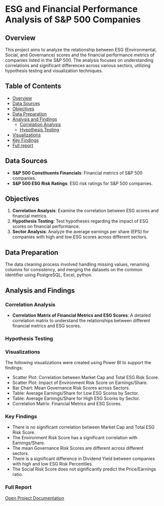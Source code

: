 # ESG and Financial Performance Analysis of S&P 500 Companies

## Overview

This project aims to analyze the relationship between ESG (Environmental, Social, and Governance) scores and the financial performance metrics of companies listed in the S&P 500. The analysis focuses on understanding correlations and significant differences across various sectors, utilizing hypothesis testing and visualization techniques.

## Table of Contents

- [Overview](#overview)
- [Data Sources](#data-sources)
- [Objectives](#objectives)
- [Data Preparation](#data-preparation)
- [Analysis and Findings](#analysis-and-findings)
  - [Correlation Analysis](#correlation-analysis)
  - [Hypothesis Testing](#hypothesis-testing)
- [Visualizations](#visualizations)
- [Key Findings](#key-findings)
- [Full report](#full-report)

## Data Sources

- **S&P 500 Constituents Financials**: Financial metrics of S&P 500 companies.
- **S&P 500 ESG Risk Ratings**: ESG risk ratings for S&P 500 companies.

## Objectives

1. **Correlation Analysis**: Examine the correlation between ESG scores and financial metrics.
2. **Hypothesis Testing**: Test hypotheses regarding the impact of ESG scores on financial performance.
3. **Sector Analysis**: Analyze the average earnings per share (EPS) for companies with high and low ESG scores across different sectors.

## Data Preparation

The data cleaning process involved handling missing values, renaming columns for consistency, and merging the datasets on the common identifier using PostgreSQL, Excel, python.

## Analysis and Findings

### Correlation Analysis

- **Correlation Matrix of Financial Metrics and ESG Scores**: A detailed correlation matrix to understand the relationships between different financial metrics and ESG scores.

### Hypothesis Testing

### Visualizations
The following visualizations were created using Power BI to support the findings:

- Scatter Plot: Correlation between Market Cap and Total ESG Risk Score.
- Scatter Plot: Impact of Environment Risk Score on Earnings/Share.
- Bar Chart: Mean Governance Risk Scores across Sectors.
- Table: Average Earnings/Share for Low ESG Scores by Sector.
- Table: Average Earnings/Share for High ESG Scores by Sector.
- Correlation Matrix: Financial Metrics and ESG Scores.

### Key Findings
- There is no significant correlation between Market Cap and Total ESG Risk Score.
- The Environment Risk Score has a significant correlation with Earnings/Share.
- The mean Governance Risk Scores are different across different sectors.
- There is a significant difference in Dividend Yield between companies with high and low ESG Risk Percentiles.
- The Social Risk Score does not significantly predict the Price/Earnings ratio.

### Full Report

[Open Project Documentation](SP500-ESGDataAnalyticsReport.docx)
